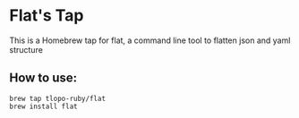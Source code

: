 # Flat's Tap

This is a Homebrew tap for flat, a command line tool to flatten json and yaml structure


## How to use: 
```
brew tap tlopo-ruby/flat
brew install flat
```
